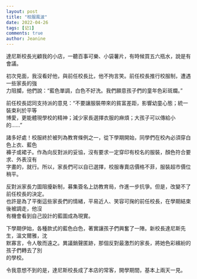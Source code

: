 ```yaml
---
layout: post
title: "校服風波"
date: 2022-04-26
tags: [记1]
comments: true
author: Jeanine 
---
```

達尼斯校長光顧我的小店，一聽百事可樂、小袋薯片，有時候買五六瓶水，說是有會議。  

初次見面，我沒看好他，與前任校長比，他不拘言笑。前任校長推行校服制，遭遇一些家長的強  
力阻攔，他們說：“藍色單調，白色不好洗。我們願意孩子們的童年色彩斑斕。”  

前任校長認同支持派的意見：“不要讓服裝帶來的貧富差距，影響幼童心態；統一裝束利於平等  
博愛，更能體現學校的精神；減少家長選擇衣服的麻煩；大孩子可以傳給小的……”  

諸多好處！校服終於被列為教育條例之一，從下學期開始，同學們在校內必須穿白色上衣、藍色  
褲子或裙子。作為向反對派的妥協，沒有要求一定穿印有校名的服裝，顏色符合要求、外表沒有  
字畫的，就行。所以，家長們可以自已選擇，校服專賣店價格不菲，服裝超市價位稍平。  

反對派家長力圖阻擾新制，募集簽名上訪教育局，作進一步抗爭。但是，改變不了前任校長的決定。  
也許是為了平衡這些家長們的情緒，平易近人、笑容可掬的前任校長，在學期結束後被調走，他沒  
有機會看到自己設計的藍圖成為現實。  

下學期伊始，各種款式的藍色白色，著實讓孩子們興奮了一陣。新校長達尼斯先生，溫文爾雅，沈  
默寡言，令人敬而遠之。異議銷聲匿跡，那個反對最激烈的家長，將她色彩繽紛的孩子們轉去了別  
的學校。  

令我意想不到的是，達尼斯校長成了本店的常客，開學期間，基本上兩天一見。
